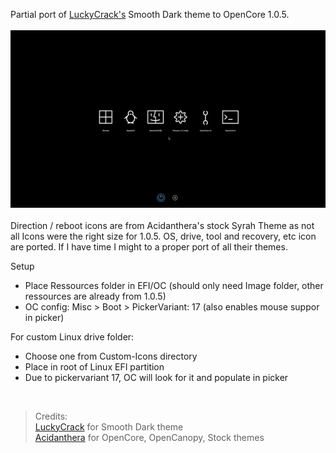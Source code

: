 Partial port of [LuckyCrack's](https://github.com/LuckyCrack/OpenCore-Themes) Smooth Dark theme to OpenCore 1.0.5.<br><br>![image](Screen_SmoothDark.png)
<br><br>
Direction / reboot icons are from Acidanthera's stock Syrah Theme as not all Icons were the right size for 1.0.5.
OS, drive, tool and recovery, etc icon are ported.
If I have time I might to a proper port of all their themes.

Setup
- Place Ressources folder in EFI/OC (should only need Image folder, other ressources are already from 1.0.5)
- OC config: Misc > Boot > PickerVariant: 17 (also enables mouse suppor in picker)
  
For custom Linux drive folder: 
- Choose one from Custom-Icons directory
- Place in root of Linux EFI partition
- Due to pickervariant 17, OC will look for it and populate in picker


<br>

> Credits:
<br> [LuckyCrack](https://github.com/LuckyCrack/) for Smooth Dark theme
<br> [Acidanthera](https://github.com/acidanthera) for OpenCore, OpenCanopy, Stock themes
